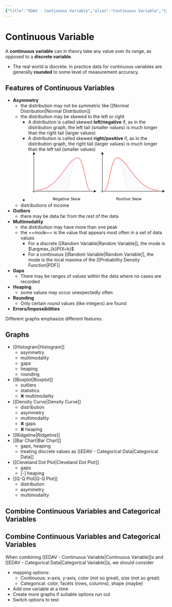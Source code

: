 ```yaml
---
{"title":"EDAV - Continuous Variable","alias":"Continuous Variable","type":"note","created":"2022-09-26T00:35:53","modified":"2022-12-11T01:07:55","dg-publish":true,"sup":["edav"],"state":"done","permalink":"/edav-continuous-variable/","dgPassFrontmatter":true,"updated":"2022-12-11T01:07:55"}
---
```



# Continuous Variable

A **continuous variable** can in theory take any value over its range, as opposed to a **discrete variable**.

- <span class="alt-check alt-check-tip">The real world is discrete: in practice data for continuous variables are generally **rounded** to some level of measurement accuracy.</span>

## Features of Continuous Variables

- **Asymmetry**
    - the distribution may not be symmetric like [[Normal Distribution\|Normal Distribution]]
    - the distribution may be skewed to the left or right
        - A distribution is called skewed **left/negative** if, as in the distribution graph, the left tail (smaller values) is much longer than the right tail (larger values)
        - A distribution is called skewed **right/positive** if, as in the distribution graph, the right tail (larger values) is much longer than the left tail (smaller values)
        - ![](https://raw.githubusercontent.com/zcysxy/Figurebed/master/img/20221210173449.png)
    - <span class="alt-check alt-check-ex">distributions of income</span>
- **Outliers**
    - there may be data far from the rest of the data
- **Multimodality**
    - the distribution may have more than one peak
    - the ==mode== is the value that appears most often in a set of data values
        - For a discrete [[Random Variable\|Random Variable]], the mode is $\argmax_{k}P(X=k)$
        - For a continuous [[Random Variable\|Random Variable]], the mode is the local maxima of the [[Probability Density Function\|PDF]]
- **Gaps**
    - There may be ranges of values within the data where no cases are recorded
- **Heaping**
    - some values may occur unexpectedly often
- **Rounding**
    - Only certain *round* values (like integers) are found
- **Errors/Impossibilities**

Different graphs emphasize different features.

## Graphs

- [[Histogram\|Histogram]]
    - asymmetry
    - multimodality
    - gaps
    - heaping
    - rounding
- [[Boxplot\|Boxplot]]
    - outliers
    - statistics
    - ❌ multimodality
- [[Density Curve\|Density Curve]]
    - distribution
    - asymmetry
    - multimodality
    - ❌ gaps
    - ❌ heaping
- [[Ridgeline\|Ridgeline]]
- [[Bar Chart\|Bar Chart]]
    - gaps, heaping
    - <span class="alt-check alt-check-tip">treating discrete values as [[EDAV - Categorical Data\|Categorical Data]]</span>
- [[Cleveland Dot Plot\|Cleveland Dot Plot]]
    - gaps
    - [-] heaping
- [[Q-Q Plot\|Q-Q Plot]]
    - distribution
    - asymmetry
    - multimodality

## Combine Continuous Variables and Categorical Variables


<div class="transclusion internal-embed is-loaded"><div class="markdown-embed">



## Combine Continuous Variables and Categorical Variables

When combining [[EDAV - Continuous Variable\|Continuous Variable]]s and [[EDAV - Categorical Data\|Categorical Variable]]s, we should consider

- mapping options:
    - Continuous: x-axis, y-axis, color (not so great), size (not so great)
    - Categorical: color, facets (rows, columns), shape (maybe)
- Add one variable at a time
- Create more graphs if suitable options run out
- Switch options to test


</div></div>

